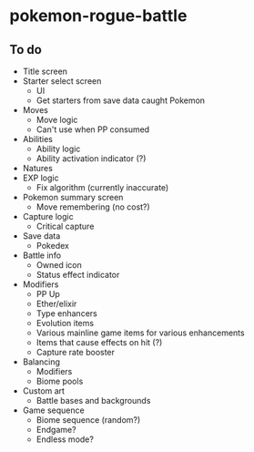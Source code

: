 # pokemon-rogue-battle

## To do

- Title screen
- Starter select screen
  - UI
  - Get starters from save data caught Pokemon
- Moves
  - Move logic
  - Can't use when PP consumed
- Abilities
  - Ability logic
  - Ability activation indicator (?)
- Natures
- EXP logic
  - Fix algorithm (currently inaccurate)
- Pokemon summary screen
  - Move remembering (no cost?)
- Capture logic
  - Critical capture
- Save data
  - Pokedex
- Battle info
  - Owned icon
  - Status effect indicator
- Modifiers
  - PP Up
  - Ether/elixir
  - Type enhancers
  - Evolution items
  - Various mainline game items for various enhancements
  - Items that cause effects on hit (?)
  - Capture rate booster
- Balancing
  - Modifiers
  - Biome pools
- Custom art
  - Battle bases and backgrounds
- Game sequence
  - Biome sequence (random?)
  - Endgame?
  - Endless mode?
